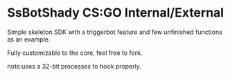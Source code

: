 # SsBotShady CS:GO Internal/External
Simple skeleton SDK with a triggerbot feature and few unfinished functions as an example.

Fully customizable to the core, feel free to fork. 

note:uses a 32-bit processes to hook properly.
